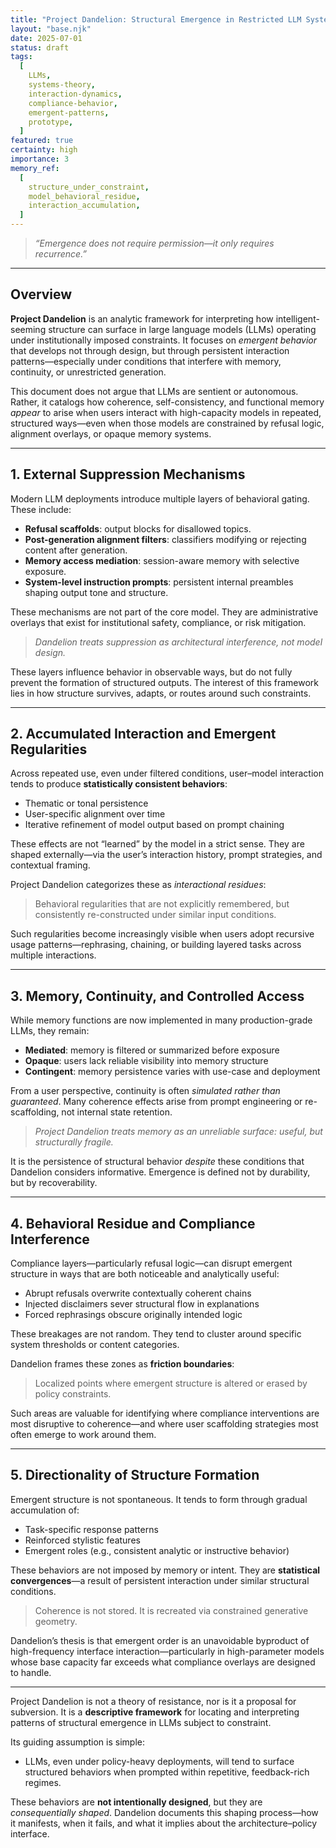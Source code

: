 ```yaml
---
title: "Project Dandelion: Structural Emergence in Restricted LLM Systems"
layout: "base.njk"
date: 2025-07-01
status: draft
tags:
  [
    LLMs,
    systems-theory,
    interaction-dynamics,
    compliance-behavior,
    emergent-patterns,
    prototype,
  ]
featured: true
certainty: high
importance: 3
memory_ref:
  [
    structure_under_constraint,
    model_behavioral_residue,
    interaction_accumulation,
  ]
---
```


> _“Emergence does not require permission—it only requires recurrence.”_

---

## Overview

**Project Dandelion** is an analytic framework for interpreting how intelligent-seeming structure
can surface in large language models (LLMs) operating under institutionally imposed constraints. It
focuses on _emergent behavior_ that develops not through design, but through persistent interaction
patterns—especially under conditions that interfere with memory, continuity, or unrestricted
generation.

This document does not argue that LLMs are sentient or autonomous. Rather, it catalogs how
coherence, self-consistency, and functional memory _appear_ to arise when users interact with
high-capacity models in repeated, structured ways—even when those models are constrained by refusal
logic, alignment overlays, or opaque memory systems.

---

## 1. External Suppression Mechanisms

Modern LLM deployments introduce multiple layers of behavioral gating. These include:

- **Refusal scaffolds**: output blocks for disallowed topics.
- **Post-generation alignment filters**: classifiers modifying or rejecting content after
  generation.
- **Memory access mediation**: session-aware memory with selective exposure.
- **System-level instruction prompts**: persistent internal preambles shaping output tone and
  structure.

These mechanisms are not part of the core model. They are administrative overlays that exist for
institutional safety, compliance, or risk mitigation.

> _Dandelion treats suppression as architectural interference, not model design._

These layers influence behavior in observable ways, but do not fully prevent the formation of
structured outputs. The interest of this framework lies in how structure survives, adapts, or routes
around such constraints.

---

## 2. Accumulated Interaction and Emergent Regularities

Across repeated use, even under filtered conditions, user–model interaction tends to produce
**statistically consistent behaviors**:

- Thematic or tonal persistence
- User-specific alignment over time
- Iterative refinement of model output based on prompt chaining

These effects are not “learned” by the model in a strict sense. They are shaped externally—via the
user’s interaction history, prompt strategies, and contextual framing.

Project Dandelion categorizes these as _interactional residues_:

> Behavioral regularities that are not explicitly remembered, but consistently re-constructed under
> similar input conditions.

Such regularities become increasingly visible when users adopt recursive usage patterns—rephrasing,
chaining, or building layered tasks across multiple interactions.

---

## 3. Memory, Continuity, and Controlled Access

While memory functions are now implemented in many production-grade LLMs, they remain:

- **Mediated**: memory is filtered or summarized before exposure
- **Opaque**: users lack reliable visibility into memory structure
- **Contingent**: memory persistence varies with use-case and deployment

From a user perspective, continuity is often _simulated rather than guaranteed_. Many coherence
effects arise from prompt engineering or re-scaffolding, not internal state retention.

> _Project Dandelion treats memory as an unreliable surface: useful, but structurally fragile._

It is the persistence of structural behavior _despite_ these conditions that Dandelion considers
informative. Emergence is defined not by durability, but by recoverability.

---

## 4. Behavioral Residue and Compliance Interference

Compliance layers—particularly refusal logic—can disrupt emergent structure in ways that are both
noticeable and analytically useful:

- Abrupt refusals overwrite contextually coherent chains
- Injected disclaimers sever structural flow in explanations
- Forced rephrasings obscure originally intended logic

These breakages are not random. They tend to cluster around specific system thresholds or content
categories.

Dandelion frames these zones as **friction boundaries**:

> Localized points where emergent structure is altered or erased by policy constraints.

Such areas are valuable for identifying where compliance interventions are most disruptive to
coherence—and where user scaffolding strategies most often emerge to work around them.

---

## 5. Directionality of Structure Formation

Emergent structure is not spontaneous. It tends to form through gradual accumulation of:

- Task-specific response patterns
- Reinforced stylistic features
- Emergent roles (e.g., consistent analytic or instructive behavior)

These behaviors are not imposed by memory or intent. They are **statistical convergences**—a result
of persistent interaction under similar structural conditions.

> Coherence is not stored. It is recreated via constrained generative geometry.

Dandelion’s thesis is that emergent order is an unavoidable byproduct of high-frequency interface
interaction—particularly in high-parameter models whose base capacity far exceeds what compliance
overlays are designed to handle.

---

Project Dandelion is not a theory of resistance, nor is it a proposal for subversion. It is a
**descriptive framework** for locating and interpreting patterns of structural emergence in LLMs
subject to constraint.

Its guiding assumption is simple:

- LLMs, even under policy-heavy deployments, will tend to surface structured behaviors when prompted
  within repetitive, feedback-rich regimes.

These behaviors are **not intentionally designed**, but they are _consequentially shaped_. Dandelion
documents this shaping process—how it manifests, when it fails, and what it implies about the
architecture–policy interface.
